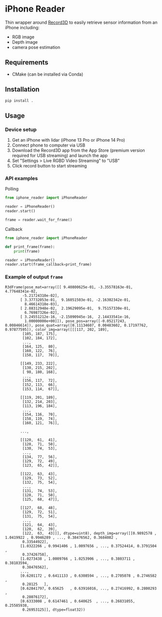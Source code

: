 # iPhone Reader

Thin wrapper around [Record3D](https://record3d.app/) to easily retrieve sensor information from an iPhone including:
- RGB image
- Depth image
- camera pose estimation

## Requirements
- CMake (can be installed via Conda)

## Installation
```sh
pip install .
```

## Usage

### Device setup

1. Get an iPhone with lidar (iPhone 13 Pro or iPhone 14 Pro)
1. Connect phone to computer via USB
1. Download the Record3D app from the App Store (premium version required for USB streaming) and launch the app
1. Set "Settings > Live RGBD Video Streaming" to "USB"
1. Click record button to start streaming

### API examples

Polling
```py
from iphone_reader import iPhoneReader

reader = iPhoneReader()
reader.start()

frame = reader.wait_for_frame()
```

Callback
```py
from iphone_reader import iPhoneReader

def print_frame(frame):
    print(frame)

reader = iPhoneReader()
reader.start(frame_callback=print_frame)
```

### Example of output `frame`
```
R3dFrame(pose_mat=array([[ 9.40800625e-01, -3.35578163e-01,  4.77648341e-02,
        -5.21724310e-02],
       [ 3.37732053e-01,  9.16051503e-01, -2.16302342e-01,
         8.46614318e-03],
       [ 2.88312948e-02,  2.19629095e-01,  9.75157330e-01,
         6.76987326e-02],
       [ 3.24551212e-16, -2.15090945e-16,  2.14433541e-16,
         1.00000000e+00]]), pose_pos=array([-0.05217243,  0.00846614]), pose_quat=array([0.11134607, 0.00483602, 0.17197762, 0.97877595]), color_img=array([[[117, 202, 189],
        [105, 187, 175],
        [102, 184, 172],
        ...,
        [164, 125,  80],
        [160, 122,  76],
        [158, 117,  70]],

       [[149, 233, 222],
        [130, 215, 202],
        [ 98, 180, 168],
        ...,
        [156, 117,  72],
        [152, 113,  66],
        [153, 114,  67]],

       [[119, 201, 189],
        [132, 214, 203],
        [113, 196, 184],
        ...,
        [154, 116,  70],
        [158, 119,  74],
        [160, 121,  76]],

       ...,

       [[120,  61,  41],
        [128,  71,  50],
        [130,  74,  53],
        ...,
        [134,  77,  56],
        [129,  72,  49],
        [123,  65,  42]],

       [[122,  63,  43],
        [129,  73,  52],
        [132,  75,  54],
        ...,
        [131,  74,  53],
        [128,  71,  50],
        [125,  68,  47]],

       [[127,  68,  48],
        [129,  72,  51],
        [131,  75,  54],
        ...,
        [121,  64,  43],
        [120,  62,  39],
        [122,  63,  43]]], dtype=uint8), depth_img=array([[0.9892578 , 1.0419922 , 0.9946289 , ..., 0.38476562, 0.3684082 ,
        0.33544922],
       [1.0322266 , 0.9941406 , 1.0097656 , ..., 0.37524414, 0.3791504 ,
        0.37426758],
       [1.0273438 , 1.0009766 , 1.0253906 , ..., 0.3803711 , 0.38183594,
        0.38476562],
       ...,
       [0.6201172 , 0.6411133 , 0.6308594 , ..., 0.2705078 , 0.2746582 ,
        0.28125   ],
       [0.62841797, 0.65625   , 0.63916016, ..., 0.27416992, 0.2800293 ,
        0.28076172],
       [0.6333008 , 0.6147461 , 0.640625  , ..., 0.26831055, 0.25585938,
        0.26953125]], dtype=float32))
```